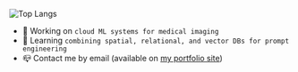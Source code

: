 ![Top Langs](https://github-readme-stats.vercel.app/api/top-langs/?username=e-simpson&layout=compact&bg_color=2e333a&border_color=454c55&title_color=FFFFFF&text_color=dbd9d8)

- 🔭 Working on `cloud ML systems for medical imaging`
- 🌱 Learning `combining spatial, relational, and vector DBs for prompt engineering`
- 📪 Contact me by email (available on [my portfolio site](https://sevan.online))
